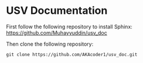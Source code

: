 # USV Documentation 

First follow the following repository to install Sphinx: 
https://github.com/Muhayyuddin/usv_doc

Then clone the following repository:
```
git clone https://github.com/AKAcoder1/usv_doc.git
```


